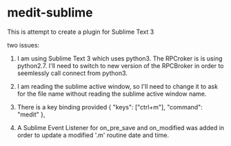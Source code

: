 # medit-sublime
This is attempt to create a plugin for Sublime Text 3

two issues:
1. I am using Sublime Text 3 which uses python3. The RPCroker is is using 
   python2.7. I'll need to switch to new version of the RPCBroker in order 
   to seemlessly call connect from python3.

2. I am reading the sublime active window, so I'll need to change it to ask 
   for the file name without reading the sublime active window name.

3. There is a key binding provided
    { "keys": ["ctrl+m"], "command": "medit" },

4. A Sublime Event Listener for on_pre_save and on_modified was added in order 
   to update a modified '.m' routine date and time.
